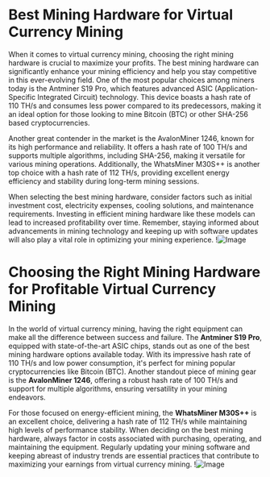 # Best Mining Hardware for Virtual Currency Mining

When it comes to virtual currency mining, choosing the right mining hardware is crucial to maximize your profits. The best mining hardware can significantly enhance your mining efficiency and help you stay competitive in this ever-evolving field. One of the most popular choices among miners today is the Antminer S19 Pro, which features advanced ASIC (Application-Specific Integrated Circuit) technology. This device boasts a hash rate of 110 TH/s and consumes less power compared to its predecessors, making it an ideal option for those looking to mine Bitcoin (BTC) or other SHA-256 based cryptocurrencies.

Another great contender in the market is the AvalonMiner 1246, known for its high performance and reliability. It offers a hash rate of 100 TH/s and supports multiple algorithms, including SHA-256, making it versatile for various mining operations. Additionally, the WhatsMiner M30S++ is another top choice with a hash rate of 112 TH/s, providing excellent energy efficiency and stability during long-term mining sessions.

When selecting the best mining hardware, consider factors such as initial investment cost, electricity expenses, cooling solutions, and maintenance requirements. Investing in efficient mining hardware like these models can lead to increased profitability over time. Remember, staying informed about advancements in mining technology and keeping up with software updates will also play a vital role in optimizing your mining experience. !![Image](https://github.com/user-attachments/assets/590b50a7-4459-4e76-8a31-559aed223621)

# Choosing the Right Mining Hardware for Profitable Virtual Currency Mining

In the world of virtual currency mining, having the right equipment can make all the difference between success and failure. The **Antminer S19 Pro**, equipped with state-of-the-art ASIC chips, stands out as one of the best mining hardware options available today. With its impressive hash rate of 110 TH/s and low power consumption, it's perfect for mining popular cryptocurrencies like Bitcoin (BTC). Another standout piece of mining gear is the **AvalonMiner 1246**, offering a robust hash rate of 100 TH/s and support for multiple algorithms, ensuring versatility in your mining endeavors.

For those focused on energy-efficient mining, the **WhatsMiner M30S++** is an excellent choice, delivering a hash rate of 112 TH/s while maintaining high levels of performance stability. When deciding on the best mining hardware, always factor in costs associated with purchasing, operating, and maintaining the equipment. Regularly updating your mining software and keeping abreast of industry trends are essential practices that contribute to maximizing your earnings from virtual currency mining. !![Image](https://github.com/user-attachments/assets/590b50a7-4459-4e76-8a31-559aed223621)